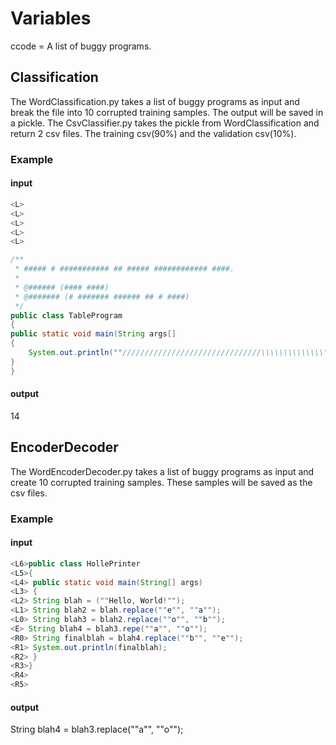 # Variables
ccode = A list of buggy programs.

## Classification

The WordClassification.py takes a list of buggy programs as input and break the file into 10 corrupted training samples. The output will be saved in a pickle.
The CsvClassifier.py takes the pickle from WordClassification and return 2 csv files. The training csv(90%) and the validation csv(10%).

### Example
#### input
```java
<L>
<L>
<L>
<L>
<L>

/**
 * ##### # ########### ## ##### ############ ####.
 * 
 * @###### (#### ####) 
 * @####### (# ####### ###### ## # ####)
 */
public class TableProgram
{
public static void main(String args[]
{
    System.out.println(""///////////////////////////////\\\\\\\\\\\\\\\\\\\\\\\"""");
}
}       
```
#### output
  14



## EncoderDecoder
The WordEncoderDecoder.py takes a list of buggy programs as input and create 10 corrupted training samples. These samples will be saved as the csv files.
### Example
#### input
```java
<L6>public class HollePrinter
<L5>{
<L4> public static void main(String[] args)
<L3> {
<L2> String blah = (""Hello, World!"");
<L1> String blah2 = blah.replace(""e"", ""a"");
<L0> String blah3 = blah2.replace(""o"", ""b"");
<E> String blah4 = blah3.repe(""a"", ""o"");
<R0> String finalblah = blah4.replace(""b"", ""e"");
<R1> System.out.println(finalblah);
<R2> }
<R3>}
<R4> 
<R5>
```
#### output
String blah4 = blah3.replace(""a"", ""o"");
